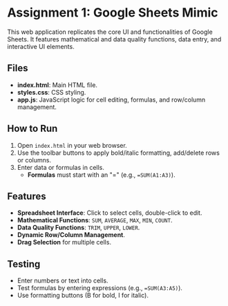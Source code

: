 # Assignment 1: Google Sheets Mimic

This web application replicates the core UI and functionalities of Google Sheets. It features mathematical and data quality functions, data entry, and interactive UI elements.

## Files

- **index.html**: Main HTML file.
- **styles.css**: CSS styling.
- **app.js**: JavaScript logic for cell editing, formulas, and row/column management.

## How to Run

1. Open `index.html` in your web browser.
2. Use the toolbar buttons to apply bold/italic formatting, add/delete rows or columns.
3. Enter data or formulas in cells.
   - **Formulas** must start with an "=" (e.g., `=SUM(A1:A3)`).

## Features

- **Spreadsheet Interface**: Click to select cells, double-click to edit.
- **Mathematical Functions**: `SUM`, `AVERAGE`, `MAX`, `MIN`, `COUNT`.
- **Data Quality Functions**: `TRIM`, `UPPER`, `LOWER`.
- **Dynamic Row/Column Management**.
- **Drag Selection** for multiple cells.

## Testing

- Enter numbers or text into cells.
- Test formulas by entering expressions (e.g., `=SUM(A3:A5)`).
- Use formatting buttons (B for bold, I for italic).

